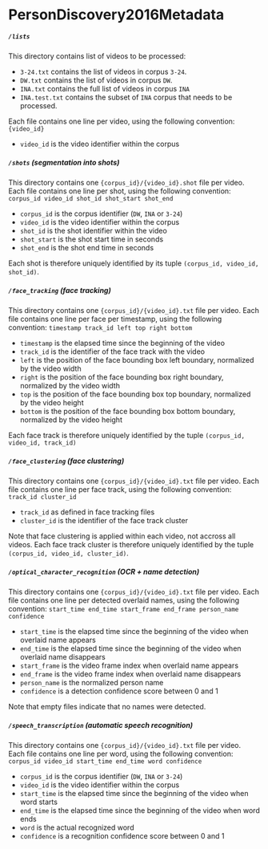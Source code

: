 # PersonDiscovery2016Metadata

##### `/lists`

  This directory contains list of videos to be processed:

  * `3-24.txt` contains the list of videos in corpus `3-24`.  
  * `DW.txt` contains the list of videos in corpus `DW`.
  * `INA.txt` contains the full list of videos in corpus `INA`
  * `INA.test.txt` contains the subset of `INA` corpus that needs to be processed.

  Each file contains one line per video, using the following convention:  
  `{video_id}`  
  * `video_id` is the video identifier within the corpus

##### `/shots` (segmentation into shots)

  This directory contains one `{corpus_id}/{video_id}.shot` file per video.  
  Each file contains one line per shot, using the following convention:  
  `corpus_id video_id shot_id shot_start shot_end`  
  * `corpus_id` is the corpus identifier (`DW`, `INA` or `3-24`)
  * `video_id` is the video identifier within the corpus
  * `shot_id` is the shot identifier within the video
  * `shot_start` is the shot start time in seconds
  * `shot_end` is the shot end time in seconds

  Each shot is therefore uniquely identified by its tuple `(corpus_id, video_id, shot_id)`.

##### `/face_tracking` (face tracking)

  This directory contains one `{corpus_id}/{video_id}.txt` file per video.
  Each file contains one line per face per timestamp, using the following convention:
  `timestamp track_id left top right bottom`
  * `timestamp` is the elapsed time since the beginning of the video
  * `track_id` is the identifier of the face track with the video
  * `left` is the position of the face bounding box left boundary, normalized by the video width
  * `right` is the position of the face bounding box right boundary, normalized by the video width
  * `top` is the position of the face bounding box top boundary, normalized by the video height
  * `bottom` is the position of the face bounding box bottom boundary, normalized by the video height

  Each face track is therefore uniquely identified by the tuple `(corpus_id, video_id, track_id)`

##### `/face_clustering` (face clustering)

  This directory contains one `{corpus_id}/{video_id}.txt` file per video.
  Each file contains one line per face track, using the following convention:
  `track_id cluster_id`  
  * `track_id` as defined in face tracking files
  * `cluster_id` is the identifier of the face track cluster

  Note that face clustering is applied within each video, not accross all videos.
  Each face track cluster is therefore uniquely identified by the tuple `(corpus_id, video_id, cluster_id)`.

##### `/optical_character_recognition` (OCR + name detection)

  This directory contains one `{corpus_id}/{video_id}.txt` file per video.
  Each file contains one line per detected overlaid names, using the following convention:
  `start_time end_time start_frame end_frame person_name confidence`  
  * `start_time` is the elapsed time since the beginning of the video when overlaid name appears
  * `end_time` is the elapsed time since the beginning of the video when overlaid name disappears
  * `start_frame` is the video frame index when overlaid name appears
  * `end_frame` is the video frame index when overlaid name disappears
  * `person_name` is the normalized person name
  * `confidence` is a detection confidence score between 0 and 1

  Note that empty files indicate that no names were detected.


##### `/speech_transcription` (automatic speech recognition)

This directory contains one `{corpus_id}/{video_id}.txt` file per video.  
Each file contains one line per word, using the following convention:  
`corpus_id video_id start_time end_time word confidence`  
* `corpus_id` is the corpus identifier (`DW`, `INA` or `3-24`)
* `video_id` is the video identifier within the corpus
* `start_time` is the elapsed time since the beginning of the video when word starts
* `end_time` is the elapsed time since the beginning of the video when word ends
* `word` is the actual recognized word
* `confidence` is a recognition confidence score between 0 and 1
